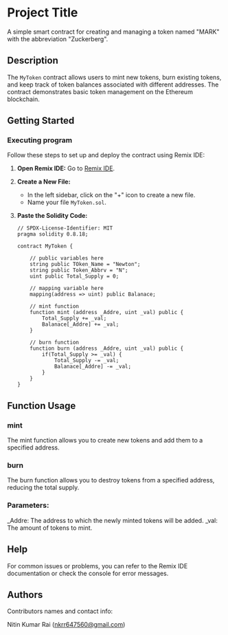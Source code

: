 # Project Title

A simple smart contract for creating and managing a token named "MARK" with the abbreviation "Zuckerberg".

## Description

The `MyToken` contract allows users to mint new tokens, burn existing tokens, and keep track of token balances associated with different addresses. The contract demonstrates basic token management on the Ethereum blockchain.

## Getting Started

### Executing program

Follow these steps to set up and deploy the contract using Remix IDE:

1. **Open Remix IDE:**
   Go to [Remix IDE](https://remix.ethereum.org).

2. **Create a New File:**
   - In the left sidebar, click on the "+" icon to create a new file.
   - Name your file `MyToken.sol`.

3. **Paste the Solidity Code:**
   ```solidity
   // SPDX-License-Identifier: MIT
   pragma solidity 0.8.18;

   contract MyToken {

       // public variables here
       string public TOken_Name = "Newton";
       string public Token_Abbrv = "N";
       uint public Total_Supply = 0;
       
       // mapping variable here
       mapping(address => uint) public Balanace;

       // mint function
       function mint (address _Addre, uint _val) public {
           Total_Supply += _val;
           Balanace[_Addre] += _val;
       }

       // burn function
       function burn (address _Addre, uint _val) public {
           if(Total_Supply >= _val) {
               Total_Supply -= _val;
               Balanace[_Addre] -= _val;
           }
       }
   }

## Function Usage
### mint
The mint function allows you to create new tokens and add them to a specified address.

### burn
The burn function allows you to destroy tokens from a specified address, reducing the total supply.

### Parameters:

_Addre: The address to which the newly minted tokens will be added.
_val: The amount of tokens to mint.

## Help

For common issues or problems, you can refer to the Remix IDE documentation or check the console for error messages.

## Authors

Contributors names and contact info:

Nitin Kumar Rai
(nkrr647560@gmail.com)
